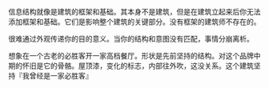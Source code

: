 信息结构就像是建筑的框架和基础。其本身不是建筑，但是在建筑立起来后你无法添加框架和基础。它们是影响整个建筑的关键部分。没有框架的建筑师不存在的。

很难通过外观传递你的目的意义。当你的结构和意图没有匹配，事情分崩离析。

想象在一个古老的必胜客开一家高档餐厅。形状是先前坚持的结构。对这个品牌中期的怀旧是它的骨骼。屋顶漆，变化的标志，内部往外吹，这没关系。这个建筑坚持『我曾经是一家必胜客』
